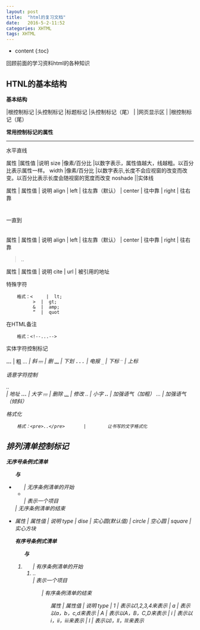 ```yaml
---
layout: post
title:  "html的复习文档"
date:   2016-5-2-11:52
categories: XHTML
tags: XHTML
---
```


* content
{:toc}

回顾前面的学习资料html的各种知识




## HTNL的基本结构

**基本结构**

<html>			|根控制标记
<head>			|头控制标记
<title>标题</title>       |标题标记
</hesd>			|头控制标记（尾）
<body>			|
				|网页显示区
</body>			|
</html>			|根控制标记（尾）

**常用控制标记的属性**

<hr>水平直线

属性		|属性值			|说明
size		|像素/百分比		|以数字表示，属性值越大，线越粗。以百分比表示属性一样。
width		|像素/百分比		|以数字表示,长度不会应视窗的改变而改变。以百分比表示长度会随视窗的宽度而改变
noshade		||实体线

<p>

属性		|		属性值			|	说明
align		|		 left			|	 往左靠（默认）
			|		 center			|	 往中靠
			|		 right			|	 往右靠

<h1></h1>一直到<h6></h6>

属性		|		属性值			|	说明
align		|		 left			|	 往左靠（默认）
			|		 center			|	 往中靠
			|		 right			|	 往右靠
			
<blockquote>..</blockquote>	
		
属性		|		属性值			|	说明
cite		|		 url			|	 被引用的地址


特殊字符

		格式：<	 |	lt;
			  >	 |	gt;
			  &	 |	amp;
			  “	 |	quot

在HTML备注

		格式：<!--...-->

实体字符控制标记

<b>...</b>	|	粗
<i>...<i>	|	斜
<s>...</s>	|	删
<u>...</u>	|	下划
<tt>...</tt>	|	电报
<sub>..</sub>	|	下标
<sup>..</sup>	|	上标

语意字符控制

<address>..</address>	|		地址
<big>...</big>			|		大字
<del>...</del>			|		删除
<ins>...</ins>			|		修改
<samll>..</samll>		|		小字
<strong>..</strong>		|		加强语气（加粗）
<em>...</em>			|		加强语气（倾斜）

格式化

		格式：<pre>..</pre>	   |		让书写的文字格式化


## 排列清单控制标记

**无序号条例式清单<ul>与<li>**

<ul>		|	无序条例清单的开始
 <li></li>	|	表示一个项目
</ul>		|	无序条例清单的结束

<li>

属性		|	属性值			|	说明
type		|	 dise			|	 实心圆(默认值)
			|	 circle			|	 空心圆
			|	 square			|	 实心方块

**有序号条例式清单<ol>与<li>**

<ol>			|	有序条例清单的开始
 <li>..</li>	|	表示一个项目
<ol>			|	有序条例清单的结束

<ol>

属性		|	属性值			|	说明
type		|	 1				|	 表示以1,2,3,4来表示
			|	 a				|	 表示以a，b，c,d来表示
			|	 A				|	 表示以A，B，C,D来表示
			|	 i				|	 表示以i，ii，iii来表示
			|	 l				|	 表示以l，ll，lll来表示



